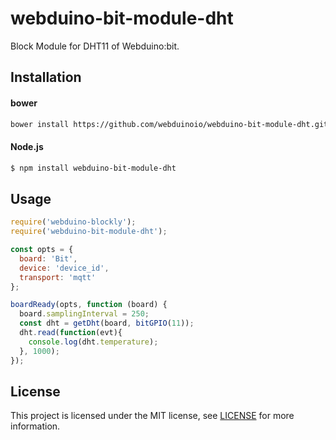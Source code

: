 # webduino-bit-module-dht

Block Module for DHT11 of Webduino:bit.

## Installation
#### bower
```sh
bower install https://github.com/webduinoio/webduino-bit-module-dht.git
```
#### Node.js
```sh
$ npm install webduino-bit-module-dht
```

## Usage
```javascript
require('webduino-blockly');
require('webduino-bit-module-dht');

const opts = {
  board: 'Bit',
  device: 'device_id',
  transport: 'mqtt'
};

boardReady(opts, function (board) {
  board.samplingInterval = 250;
  const dht = getDht(board, bitGPIO(11));
  dht.read(function(evt){
    console.log(dht.temperature);
  }, 1000);
});

```

## License

This project is licensed under the MIT license, see [LICENSE](LICENSE) for more information.
